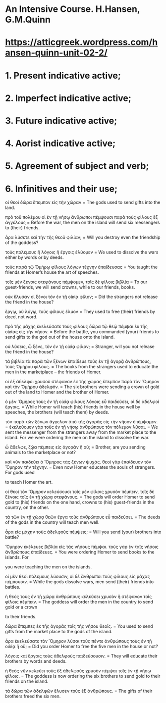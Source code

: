 # An Intensive Course. H.Hansen, G.M.Quinn
# https://atticgreek.wordpress.com/hansen-quinn-unit-02-2/

# 1.  Present indicative active;
# 2.  Imperfect indicative active;
# 3.  Future indicative active;
# 4.  Aorist indicative active;
# 5.  Agreement of subject and verb;
# 6.  Infinitives and their use;

οἱ θεοὶ δῶρα ἔπεμπον εἰς τὴν χώραν = The gods used to send gifts into the land.

πρὸ τοῦ πολέμου οἱ ἐν τῇ νήσῳ ἄνθρωποι πέμψουσι παρὰ τοὺς φίλους ἓξ ἀγγέλους = Before the war, the men on the island will send six messengers to (their) friends.

ἆρα λύσετε καὶ τὴν τῆς θεοῦ φιλίαν; = Will you destroy even the friendship of the goddess?

τοὺς πολέμους ἢ λόγοις ἢ ἔργοις ἐλύομεν = We used to dissolve the wars either by words or by deeds.

τοὺς παρὰ τῷ Ὁμήρῳ φίλους λόγων τέχνην ἐπαίδευσας = You taught the friends at Homer’s house the art of speeches.

τοῖς μὲν ξένοις στεφάνους πέμψομεν, τοῖς δὲ φίλοις βιβλία = To our guest-friends, we will send crowns, while to our friends, books.

οὐκ ἔλυσαν οἱ ξένοι τὸν ἐν τῇ οἰκίᾳ φίλον; = Did the strangers not release the friend in the house?

ἔργῳ, οὐ λόγῳ, τοὺς φίλους ἔλυον = They used to free (their) friends by deed, not word.

πρὸ τῆς μάχης ἐκελεύσατε τοὺς φίλους δῶρα τῷ θεῷ πέμψαι ἐκ τῆς οἰκίας εἰς τὴν νῆσον. = Before the battle, you commanded (your) friends to send gifts to the god out of the house onto the island.

οὐ λύσεις, ὦ ξένε, τὸν ἐν τῇ οἰκίᾳ φίλον; = Stranger, will you not release the friend in the house?

τὰ βιβλία τὰ παρὰ τῶν ξένων ἐπαίδευε τοὺς ἐν τῇ ἀγορᾷ ἀνθρώπους, τοὺς Ὁμήρου φίλους. = The books from the strangers used to educate the men in the marketplace – the friends of Homer.

οἱ ἓξ ἀδελφοὶ χρυσοῦ στέφανον ἐκ τῆς χώρας ἔπεμπον παρὰ τὸν Ὅμηρον καὶ τὸν Ὁμήρου ἀδελφόν. = The six brothers were sending a crown of gold out of the land to Homer and the brother of Homer.

ὁ μὲν Ὅμηρος τοὺς ἐν τῇ οἰκίᾳ φίλους λόγοις εὖ παιδεύσει, οἱ δὲ ἀδελφοὶ ἔργοις. = While Homer will teach (his) friends in the house well by speeches, the brothers (will teach them) by deeds.

τὸν παρὰ τῶν ξένων ἄγγελον ἀπὸ τῆς ἀγορᾶς εἰς τὴν νῆσον ἐπέμψαμεν. = ἐκελεύομεν γὰρ τοὺς ἐν τῇ νήσῳ ἀνθρώπους τὸν πόλεμον λῦσαι. = We sent the messenger from the strangers away from the market place to the island. For we were ordering the men on the island to dissolve the war.

ὦ ἄδελφε, ζῷα πέμπεις εἰς ἀγορὰν ἢ οὔ; = Brother, are you sending animals to the marketplace or not?

καὶ νῦν παιδεύει ὁ Ὅμηρος τὰς ξένων ψυχάς. θεοὶ γὰρ ἐπαίδευον τὸν Ὅμηρον τὴν τέχνην. = Even now Homer educates the souls of strangers. For gods used

to teach Homer the art.

οἱ θεοὶ τὸν Ὅμηρον κελεύσουσι τοῖς μὲν φίλοις χρυσὸν πέμπειν, τοῖς δὲ ξένοις τοῖς ἐν τῇ χώρᾳ στεφάνους. = The gods will order Homer to send gold to (his) friends on the one hand, crowns to (his) guest-friends in the country, on the other.

τὰ τῶν ἐν τῇ χώρᾳ θεῶν ἔργα τοὺς ἀνθρώπους εὖ παιδεύσει. = The deeds of the gods in the country will teach men well.

ἆρα εἰς μάχην τοὺς ἀδελφούς πέμψεις; = Will you send (your) brothers into battle?

Ὅμηρον ἐκέλευες βιβλία εἰς τὰς νήσους πέμψαι. τοὺς γὰρ ἐν ταῖς νήσοις ἄνθρώπους ἐπαίδευες. = You were ordering Homer to send books to the islands. For

 you were teaching the men on the islands.

οἱ μὲν θεοὶ πόλεμους λύουσιν, οἱ δὲ ἄνθρωποι τοὺς φίλους εἰς μάχας πέμπουσιν. = While the gods dissolve wars, men send (their) friends into battles.

ἡ θεὸς τοὺς ἐν τῇ χώρᾳ ἀνθρώπους κελεύσει χρυσὸν ἢ στέφανον τοῖς φίλοις πέμπειν. = The goddess will order the men in the country to send gold or a crown

to their friends.

δῶρα ἔπεμπες ἐκ τῆς ἀγορᾶς τοῖς τῆς νήσου θεοῖς. = You used to send gifts from the market place to the gods of the island.

ἆρα ἐκελεύσατε τὸν Ὅμηρον λῦσαι τοὺς πέντε ἀνθρώπους τοὺς ἐν τῇ οι̉κίᾳ ἢ οὔ; = Did you order Homer to free the five men in the house or not?

λόγοις καὶ ἔργοις τοὺς ἀδελφοὺς παιδεύσουσιν. = They will educate their brothers by words and deeds.

ἡ θεὸς νῦν κελεύει τοὺς ἓξ ἀδελφοὺς χρυσὸν πέμψαι τοῖς ἐν τῇ νήσῳ φίλοις. = The goddess is now ordering the six brothers to send gold to their friends on the island.

τὰ δῶρα τῶν ἀδελφῶν ἔλυσεν τοὺς ἓξ ἀνθρώπους. =  The gifts of their brothers freed the six men.
